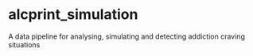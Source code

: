# alcprint_simulation
A data pipeline for analysing, simulating and detecting addiction craving situations
